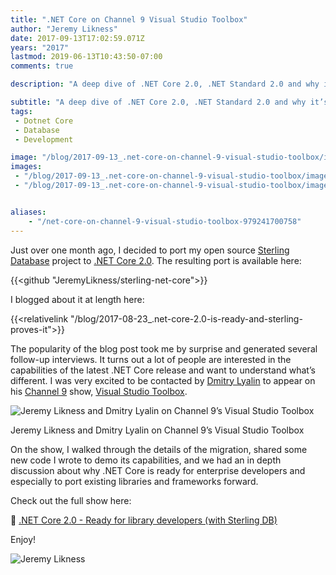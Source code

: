 ```yaml
---
title: ".NET Core on Channel 9 Visual Studio Toolbox"
author: "Jeremy Likness"
date: 2017-09-13T17:02:59.071Z
years: "2017"
lastmod: 2019-06-13T10:43:50-07:00
comments: true

description: "A deep dive of .NET Core 2.0, .NET Standard 2.0 and why it’s ready for developers to migrate their code today, with in depth example porting the 6-year old open source NoSQL Sterling Database."

subtitle: "A deep dive of .NET Core 2.0, .NET Standard 2.0 and why it’s ready for developers to migrate their code today."
tags:
 - Dotnet Core 
 - Database 
 - Development 

image: "/blog/2017-09-13_.net-core-on-channel-9-visual-studio-toolbox/images/1.jpeg" 
images:
 - "/blog/2017-09-13_.net-core-on-channel-9-visual-studio-toolbox/images/1.jpeg" 
 - "/blog/2017-09-13_.net-core-on-channel-9-visual-studio-toolbox/images/2.gif" 


aliases:
    - "/net-core-on-channel-9-visual-studio-toolbox-979241700758"
---
```


Just over one month ago, I decided to port my open source <i class="fab fa-github"></i> [Sterling Database](https://github.com/JeremyLikness/SterlingNoSQL) project to [.NET Core 2.0](https://jlik.me/bb1). The resulting port is available here:

{{<github "JeremyLikness/sterling-net-core">}}

I blogged about it at length here:

{{<relativelink "/blog/2017-08-23_.net-core-2.0-is-ready-and-sterling-proves-it">}}

The popularity of the blog post took me by surprise and generated several follow-up interviews. It turns out a lot of people are interested in the capabilities of the latest .NET Core release and want to understand what’s different. I was very excited to be contacted by <i class="fab fa-twitter"></i> [Dmitry Lyalin](https://www.twitter.com/lyalindotcom) to appear on his [Channel 9](https://jlik.me/bb3) show, [Visual Studio Toolbox](https://jlik.me/bb2).

![Jeremy Likness and Dmitry Lyalin on Channel 9’s Visual Studio Toolbox](/blog/2017-09-13_.net-core-on-channel-9-visual-studio-toolbox/images/1.jpeg)
<figcaption>Jeremy Likness and Dmitry Lyalin on Channel 9’s Visual Studio Toolbox</figcaption>

On the show, I walked through the details of the migration, shared some new code I wrote to demo its capabilities, and we had an in depth discussion about why .NET Core is ready for enterprise developers and especially to port existing libraries and frameworks forward.

Check out the full show here:

🎦 [.NET Core 2.0 - Ready for library developers (with Sterling DB)](https://jlik.me/bb4)

Enjoy!

![Jeremy Likness](/blog/2017-09-13_.net-core-on-channel-9-visual-studio-toolbox/images/2.gif)
